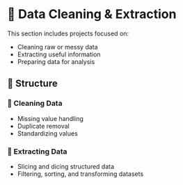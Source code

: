 # 🧹 Data Cleaning & Extraction

This section includes projects focused on:

- Cleaning raw or messy data
- Extracting useful information
- Preparing data for analysis

## 🔸 Structure

### 🧼 Cleaning Data
- Missing value handling
- Duplicate removal
- Standardizing values

### 🧾 Extracting Data
- Slicing and dicing structured data
- Filtering, sorting, and transforming datasets
